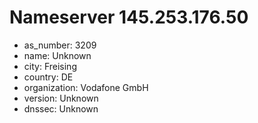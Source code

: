 # Nameserver 145.253.176.50

* as_number: 3209
* name: Unknown
* city: Freising
* country: DE
* organization: Vodafone GmbH
* version: Unknown
* dnssec: Unknown
